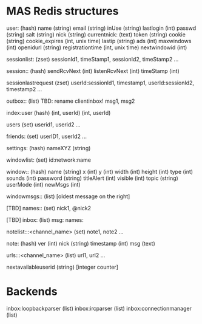 MAS Redis structures
====================

 user:<userid> (hash)
   name (string)
   email (string)
   inUse (string)
   lastlogin (int)
   passwd (string)
   salt (string)
   nick (string)
   currentnick:<network> (text)
   token (string)
   cookie (string)
   cookie_expires (int, unix time)
   lastip (string)
   ads (int)
   maxwindows (int)
   openidurl (string)
   registrationtime (int, unix time)
   nextwindowid (int)

 sessionlist:<userid> (zset)
   sessionId1, timeStamp1, sessionId2, timeStamp2 ...

 session:<userid>:<sessionId> (hash)
   sendRcvNext (int)
   listenRcvNext (int)
   timeStamp (int)

 sessionlastrequest (zset)
   userId:sessionId1, timestamp1, userId:sessionId2, timestamp2 ...

 outbox:<userid>:<sessionId> (list) TBD: rename clientinbox!
   msg1, msg2

 index:user (hash)
   <email> (int, userId)
   <nick> (int, userId)

 users (set)
   userid1, userid2 ...

 friends:<userid> (set)
   userID1, userId2 ...

 settings:<userid> (hash)
   nameXYZ (string)

 windowlist:<userid> (set)
   id:network:name

 window:<userid>:<id> (hash)
   name (string)
   x (int)
   y (int)
   width (int)
   height (int)
   type (int)
   sounds (int)
   password (string)
   titleAlert (int)
   visible (int)
   topic (string)
   userMode (int)
   newMsgs (int)

 windowmsgs:<userid>:<id> (list) [oldest message on the right]

 [TBD] names:<userid>:<id> (set)
   nick1, @nick2

 [TBD] inbox:<userid> (list)
   msg:<windowid>
   names:<windowid>

 notelist:<userid>:<nwid>:<channel_name> (set)
   note1, note2 ...

 note:<uuid> (hash)
   ver (int)
   nick (string)
   timestamp (int)
   msg (text)

 urls:<userid>:<nwid>:<channel_name> (list)
   url1, url2 ...

 nextavailableuserid (string) [integer  counter]

 Backends
 ========

 inbox:loopbackparser (list)
 inbox:ircparser (list)
 inbox:connectionmanager (list)
